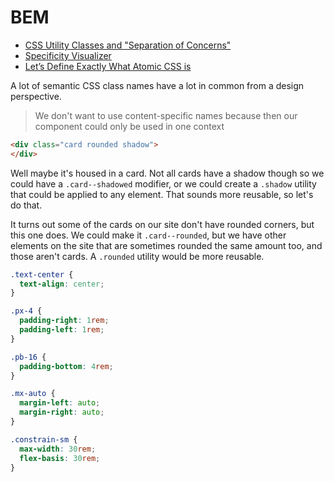 # BEM

* [CSS Utility Classes and "Separation of Concerns"](https://adamwathan.me/css-utility-classes-and-separation-of-concerns/)
* [Specificity Visualizer](https://francescoschwarz.de/en/blog/introducing-the-specificity-visualizer/)
* [Let’s Define Exactly What Atomic CSS is](https://css-tricks.com/lets-define-exactly-atomic-css/)

A lot of semantic CSS class names have a lot in common from a design perspective.

> We don't want to use content-specific names because then our component could only be used in one context

```html
<div class="card rounded shadow">
</div>
```

Well maybe it's housed in a card. Not all cards have a shadow though so we could have a `.card--shadowed` modifier, or we could create a `.shadow` utility that could be applied to any element. That sounds more reusable, so let's do that.

It turns out some of the cards on our site don't have rounded corners, but this one does. We could make it `.card--rounded`, but we have other elements on the site that are sometimes rounded the same amount too, and those aren't cards. A `.rounded` utility would be more reusable.

```css
.text-center {
  text-align: center;
}

.px-4 {
  padding-right: 1rem;
  padding-left: 1rem;
}

.pb-16 {
  padding-bottom: 4rem;
}

.mx-auto {
  margin-left: auto;
  margin-right: auto;
}

.constrain-sm {
  max-width: 30rem;
  flex-basis: 30rem;
}
```

